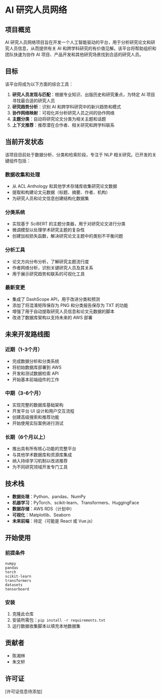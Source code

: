 # AI 研究人员网络

## 项目概览

AI 研究人员网络项目旨在开发一个人工智能驱动的平台，用于分析研究论文和研究人员信息，从而提供有关 AI 和跨学科研究的有价值见解。该平台将帮助组织和团队快速为协作 AI 项目、产品开发和其他研究场景找到合适的研究人员。

## 目标

该平台将成为以下方面的综合工具：

1. **研究人员发现与匹配**：根据专业知识、出版历史和研究重点，为特定 AI 项目寻找最合适的研究人员
2. **研究趋势分析**：识别 AI 和跨学科研究中的新兴趋势和模式
3. **协作网络映射**：可视化并分析研究人员之间的协作网络
4. **主题分类**：自动将研究论文分类为相关主题和话题
5. **上下文推荐**：推荐潜在合作者、相关研究和跨学科联系

## 当前开发状态

该项目目前处于数据分析、分类和检索阶段，专注于 NLP 相关研究。已开发的关键组件包括：

### 数据收集和处理
- 从 ACL Anthology 和其他学术存储库收集研究论文数据
- 提取和构建论文元数据（标题、摘要、作者、机构）
- 为研究人员和论文信息创建结构化数据集

### 分类系统
- 实现基于 SciBERT 的主题分类器，用于对研究论文进行分类
- 微调模型以处理学术研究主题的复杂性
- 创建加权损失函数，解决研究论文主题中的类别不平衡问题

### 分析工具
- 论文方向分布分析，了解研究主题流行度
- 作者网络分析，识别关键研究人员及其关系
- 用于展示研究趋势和联系的可视化工具

### 最新变更
- 集成了 DashScope API，用于改进分类和预测
- 添加了将混淆矩阵保存为 PNG 和分类报告保存为 TXT 的功能
- 增强了用于自动提取研究人员信息和论文元数据的脚本
- 改进了数据库架构以支持未来的 AWS 部署

## 未来开发路线图

### 近期（1-3个月）
- 完成数据分析和分类系统
- 将初始数据库部署到 AWS
- 开发和测试数据检索 API
- 开始基本前端组件的工作

### 中期（3-6个月）
- 实现完整的数据库基础架构
- 开发平台 UI 设计和用户交互流程
- 创建高级搜索和推荐功能
- 开始使用实际案例进行测试

### 长期（6个月以上）
- 推出具有所有核心功能的完整平台
- 与其他学术数据库和资源库集成
- 纳入持续学习机制以改进推荐
- 为不同研究领域开发专门工具

## 技术栈

- **数据处理**：Python、pandas、NumPy
- **机器学习**：PyTorch、scikit-learn、Transformers、HuggingFace
- **数据存储**：AWS RDS（计划中）
- **可视化**：Matplotlib、Seaborn
- **未来前端**：待定（可能是 React 或 Vue.js）

## 开始使用

### 前提条件
```
numpy
pandas
torch
scikit-learn
transformers
datasets
tensorboard
```

### 安装
1. 克隆此仓库
2. 安装所需包：`pip install -r requirements.txt`
3. 运行数据收集脚本以填充本地数据集

## 贡献者
- 陈湘林
- 朱文轩

## 许可证
[许可证信息待添加]
